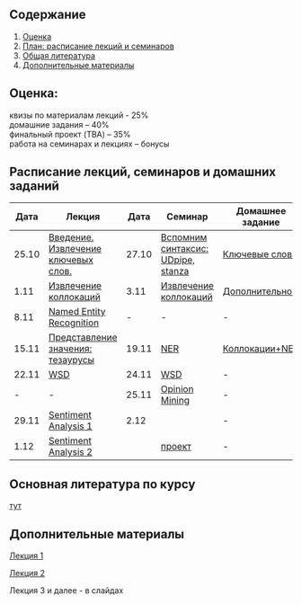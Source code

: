 ## Содержание
1. [Оценка](#score)
2. [План: расписание лекций и семинаров](#sched)
3. [Общая литература](#ref)
4. [Дополнительные материалы](#add)

## Оценка:<br><a name="score"/>
квизы по материалам лекций - 25%<br>
домашние задания – 40% <br>
финальный проект (TBA) – 35%<br>
работа на семинарах и лекциях – бонусы<br>

## Расписание лекций, семинаров и домашних заданий<a name="sched"/>
|Дата|Лекция|Дата|Семинар|Домашнее задание|Дедлайн|
|-|-|-|-|-|-|
|25.10|[Введение. Извлечение ключевых слов.](Slides/1_Keywords.ipynb)|27.10|[Вспомним синтаксис: UDpipe, stanza](seminar/1_Keywords.ipynb)|[Ключевые слова](hw/hw1.md)|7.11 23:59мск|
|1.11|[Извлечение коллокаций](Slides/2_Collocations.ipynb)|3.11|[Извлечение коллокаций](Slides/2_Collocations.ipynb)|[Дополнительное](Notes/addendum.md)|10.11|
|8.11|[Named Entity Recognition](Slides/3_NER.ipynb)|-|-|-|-|
|15.11|[Представление значения: тезаурусы](Slides/4_Thesauri.ipynb)|19.11|[NER](https://colab.research.google.com/drive/1BSuvHgeoARGEgGrDDBElCMIMAPWGA-WK?usp=sharing)|[Коллокации+NER](hw/hw2.md)|1.12 23:59мск|
|22.11|[WSD](Slides/5_WSD.ipynb)|24.11|[WSD](seminar/5_WSD.ipynb)|-|-|
|-|-|25.11|[Opinion Mining](seminar/6_Opinion_Mining.ipynb)|-|-|
|29.11|[Sentiment Analysis 1](Slides/7_Sentiment.ipynb)|2.12||-|-|
|1.12|[Sentiment Analysis 2](Slides/8_Sentiment.ipynb)||[проект](https://docs.google.com/document/d/1eqTKOC3aJzA8TZphVE4Legw7CSGtvSgRpq-YuUkV8HM/edit?usp=sharing)|-|

## Основная литература по курсу<a name="ref"/>
[тут](References.md)

## Дополнительные материалы<a name="add"/>
[Лекция 1](Notes/1.md)

[Лекция 2](Notes/2.md)

Лекция 3 и далее - в слайдах
